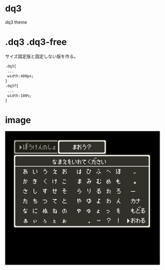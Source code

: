 # dq3
dq3 theme

# .dq3 .dq3-free
サイズ固定版と固定しない版を作る。
```
.dq3{
 ...
 width:480px;
}
.dq3f{
 ...
 width:100%;
}
```

# image
![](dq3.png)
